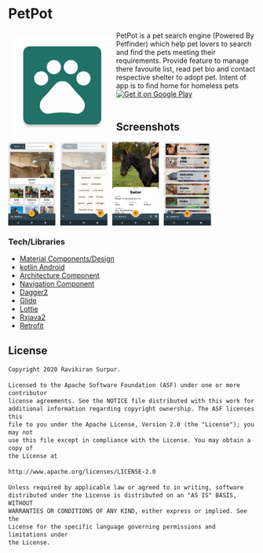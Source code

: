# PetPot
<img src="https://github.com/AndroidKiran/PetPot/blob/master/app/src/main/ic_launcher-web.png" align="left" width="200" hspace="10" vspace="10">
PetPot is a pet search engine (Powered By Petfinder) which help pet lovers to search and find the pets meeting their requirements.
Provide feature to manage there favouite list, read pet bio and contact respective shelter to adopt pet. Intent of app is to find home for homeless pets<br/>

<a href="https://play.google.com/store/apps/details?id=com.droid47.petpot">
    <img alt="Get it on Google Play"
        height="80"
        src="https://play.google.com/intl/en_us/badges/images/generic/en_badge_web_generic.png" />
</a>
</div>
</br></br>

## Screenshots
<div style="display:flex;" >
<img  src="screenshots/screenshot_2.png" width="19%" >
<img style="margin-left:10px;" src="screenshots/screenshot_3.png" width="19%" >
<img style="margin-left:10px;" src="screenshots/screenshot_4.png" width="19%" >
<img style="margin-left:10px;" src="screenshots/screenshot_5.png" width="19%" >
</div>

### Tech/Libraries

* <a href="https://material.io/develop/android">Material Components/Design</a>
* <a href="https://developer.android.com/kotlin#:~:text=Kotlin%20is%20a%20modern%20statically,developer%20satisfaction%2C%20and%20code%20safety">kotlin Android</a>
* <a href="https://developer.android.com/topic/libraries/architecture">Architecture Component</a>
* <a href="https://developer.android.com/guide/navigation/navigation-getting-started">Navigation Component</a>
* <a href="https://dagger.dev/">Dagger2</a>
* <a href="https://bumptech.github.io/glide/">Glide</a>
* <a href="https://github.com/airbnb/lottie-android">Lottie</a>
* <a href="https://github.com/ReactiveX/RxAndroid">Rxjava2</a>
* <a href="https://square.github.io/retrofit/">Retrofit</a>


## License

```
Copyright 2020 Ravikiran Surpur.

Licensed to the Apache Software Foundation (ASF) under one or more contributor
license agreements. See the NOTICE file distributed with this work for
additional information regarding copyright ownership. The ASF licenses this
file to you under the Apache License, Version 2.0 (the "License"); you may not
use this file except in compliance with the License. You may obtain a copy of
the License at

http://www.apache.org/licenses/LICENSE-2.0

Unless required by applicable law or agreed to in writing, software
distributed under the License is distributed on an "AS IS" BASIS, WITHOUT
WARRANTIES OR CONDITIONS OF ANY KIND, either express or implied. See the
License for the specific language governing permissions and limitations under
the License.
```